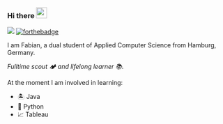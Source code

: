 ### Hi there <img src="https://media.giphy.com/media/hvRJCLFzcasrR4ia7z/giphy.gif" width="25px"> 

![](https://visitor-badge.glitch.me/badge?page_id=FForthmann.FForthmann) [![forthebadge](https://forthebadge.com/images/badges/built-with-love.svg)](https://forthebadge.com)

I am Fabian, a dual student of Applied Computer Science from Hamburg, Germany.

*Fulltime scout 🏕️ and lifelong learner 📚.*

At the moment I am involved in learning:

- 🏝️ Java
- 🤖 Python
- 📈 Tableau

